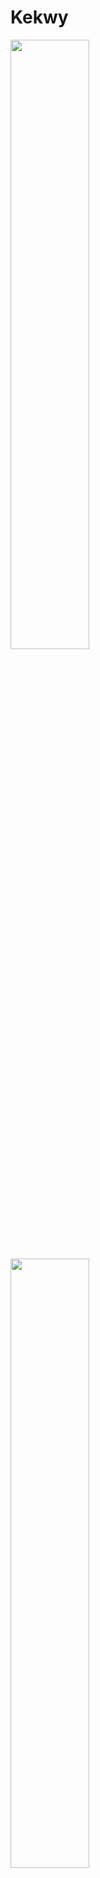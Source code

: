 # Kekwy

<p>
<img width="50%" align="left" src="https://github-readme-stats.vercel.app/api?username=Kekwy&count_private=true&show_icons=true&theme=ambient_gradient"  alt=""/>
<img width="50%" align="left" src="https://stats.justsong.cn/api/leetcode?username=kekwy&cn_username=kekwy"  alt=""/>
</p>
